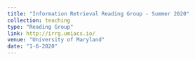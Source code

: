 ```yaml
---
title: "Information Retrieval Reading Group - Summer 2020"
collection: teaching
type: "Reading Group"
link: http://irrg.umiacs.io/
venue: "University of Maryland"
date: "1-6-2020"
---
```

